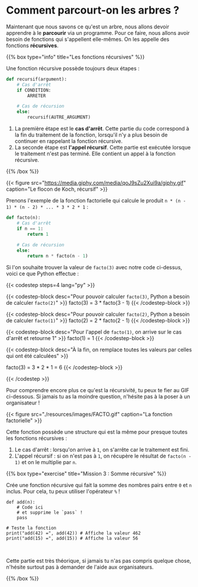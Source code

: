 # Comment parcourt-on les arbres ?

Maintenant que nous savons ce qu'est un arbre, nous allons devoir apprendre à le
**parcourir** via un programme. Pour ce faire, nous allons avoir besoin de
fonctions qui s'appellent elle-mêmes. On les appelle des fonctions
**récursives**.

{{% box type="info" title="Les fonctions récursives" %}}

Une fonction récursive possède toujours deux étapes :

```py {nocopy=true}
def recursif(argument):
    # Cas d'arrêt
    if CONDITION:
        ARRETER

    # Cas de récursion
    else:
        recursif(AUTRE_ARGUMENT)
```

1. La première étape est le **cas d'arrêt**. Cette partie du code correspond à
   la fin du traitement de la fonction, lorsqu'il n'y a plus besoin de continuer
   en rappelant la fonction récursive.
2. La seconde étape est **l'appel récursif**. Cette partie est exécutée
   lorsque le traitement n'est pas terminé. Elle contient un appel à la fonction
   récursive.

{{% /box %}}

{{< figure src="https://media.giphy.com/media/qoJ9sZu2Xui9a/giphy.gif" caption="Le flocon de Koch, récursif" >}}

Prenons l'exemple de la fonction factorielle qui calcule le produit
`n * (n - 1) * (n - 2) * ... * 3 * 2 * 1` :

```py
def facto(n):
    # Cas d'arrêt
    if n == 1:
        return 1
    
    # Cas de récursion
    else:
        return n * facto(n - 1)
```

Si l'on souhaite trouver la valeur de `facto(3)` avec notre code ci-dessus,
voici ce que Python effectue :

{{< codestep steps=4 lang="py" >}}

{{< codestep-block desc="Pour pouvoir calculer `facto(3)`, Python a besoin de calculer `facto(2)`" >}}
facto(3) = 3 * facto(3 - 1)
{{< /codestep-block >}}

{{< codestep-block desc="Pour pouvoir calculer `facto(2)`, Python a besoin de calculer `facto(1)`" >}}
facto(2) = 2 * facto(2 - 1)
{{< /codestep-block >}}

{{< codestep-block desc="Pour l'appel de `facto(1)`, on arrive sur le cas d'arrêt et retourne 1" >}}
facto(1) = 1
{{< /codestep-block >}}

{{< codestep-block desc="À la fin, on remplace toutes les valeurs par celles qui ont été calculées" >}}

facto(3) = 3 * 2 * 1 = 6
{{< /codestep-block >}}

{{< /codestep >}}

Pour comprendre encore plus ce qu'est la récursivité, tu peux te fier au GIF
ci-dessous. Si jamais tu as la moindre question, n'hésite pas à la poser à un
organisateur !

{{< figure src="./resources/images/FACTO.gif" caption="La fonction factorielle" >}}

Cette fonction possède une structure qui est la même pour presque toutes les
fonctions récursives :

1. Le cas d'arrêt : lorsqu'on arrive à `1`, on s'arrête car le traitement est
   fini.
2. L'appel récursif : si on n'est pas à `1`, on récupère le résultat de
   `facto(n - 1)` et on le multiplie par `n`.

{{% box type="exercise" title="Mission 3 : Somme récursive" %}}

Crée une fonction récursive qui fait la somme des nombres pairs entre `0` et
`n` inclus. Pour cela, tu peux utiliser l'opérateur `%` !

```codepython
def add(n):
    # Code ici
    # et supprime le `pass` !
    pass

# Teste la fonction
print("add(42) =", add(42)) # Affiche la valeur 462
print("add(15) =", add(15)) # Affiche la valeur 56
```

<br/>

Cette partie est très théorique, si jamais tu n'as pas compris quelque chose,
n'hésite surtout pas à demander de l'aide aux organisateurs.

{{% /box %}}